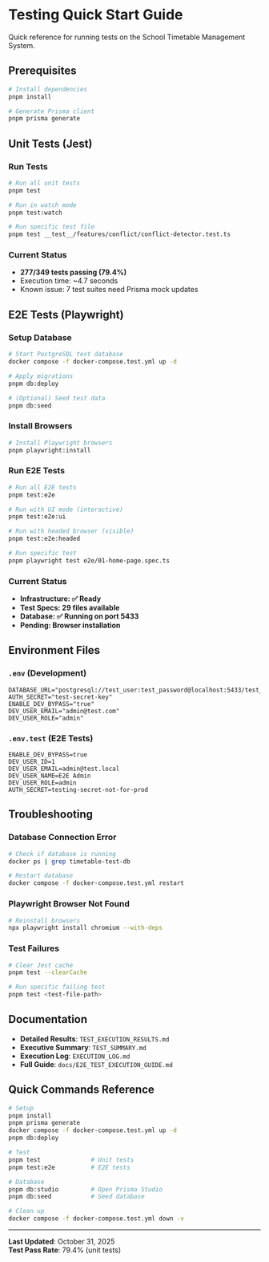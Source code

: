 # Testing Quick Start Guide

Quick reference for running tests on the School Timetable Management System.

## Prerequisites

```bash
# Install dependencies
pnpm install

# Generate Prisma client
pnpm prisma generate
```

## Unit Tests (Jest)

### Run Tests
```bash
# Run all unit tests
pnpm test

# Run in watch mode
pnpm test:watch

# Run specific test file
pnpm test __test__/features/conflict/conflict-detector.test.ts
```

### Current Status
- **277/349 tests passing (79.4%)**
- Execution time: ~4.7 seconds
- Known issue: 7 test suites need Prisma mock updates

## E2E Tests (Playwright)

### Setup Database
```bash
# Start PostgreSQL test database
docker compose -f docker-compose.test.yml up -d

# Apply migrations
pnpm db:deploy

# (Optional) Seed test data
pnpm db:seed
```

### Install Browsers
```bash
# Install Playwright browsers
pnpm playwright:install
```

### Run E2E Tests
```bash
# Run all E2E tests
pnpm test:e2e

# Run with UI mode (interactive)
pnpm test:e2e:ui

# Run with headed browser (visible)
pnpm test:e2e:headed

# Run specific test
pnpm playwright test e2e/01-home-page.spec.ts
```

### Current Status
- **Infrastructure: ✅ Ready**
- **Test Specs: 29 files available**
- **Database: ✅ Running on port 5433**
- **Pending: Browser installation**

## Environment Files

### `.env` (Development)
```env
DATABASE_URL="postgresql://test_user:test_password@localhost:5433/test_timetable"
AUTH_SECRET="test-secret-key"
ENABLE_DEV_BYPASS="true"
DEV_USER_EMAIL="admin@test.com"
DEV_USER_ROLE="admin"
```

### `.env.test` (E2E Tests)
```env
ENABLE_DEV_BYPASS=true
DEV_USER_ID=1
DEV_USER_EMAIL=admin@test.local
DEV_USER_NAME=E2E Admin
DEV_USER_ROLE=admin
AUTH_SECRET=testing-secret-not-for-prod
```

## Troubleshooting

### Database Connection Error
```bash
# Check if database is running
docker ps | grep timetable-test-db

# Restart database
docker compose -f docker-compose.test.yml restart
```

### Playwright Browser Not Found
```bash
# Reinstall browsers
npx playwright install chromium --with-deps
```

### Test Failures
```bash
# Clear Jest cache
pnpm test --clearCache

# Run specific failing test
pnpm test <test-file-path>
```

## Documentation

- **Detailed Results**: `TEST_EXECUTION_RESULTS.md`
- **Executive Summary**: `TEST_SUMMARY.md`
- **Execution Log**: `EXECUTION_LOG.md`
- **Full Guide**: `docs/E2E_TEST_EXECUTION_GUIDE.md`

## Quick Commands Reference

```bash
# Setup
pnpm install
pnpm prisma generate
docker compose -f docker-compose.test.yml up -d
pnpm db:deploy

# Test
pnpm test              # Unit tests
pnpm test:e2e          # E2E tests

# Database
pnpm db:studio         # Open Prisma Studio
pnpm db:seed           # Seed database

# Clean up
docker compose -f docker-compose.test.yml down -v
```

---

**Last Updated**: October 31, 2025  
**Test Pass Rate**: 79.4% (unit tests)

